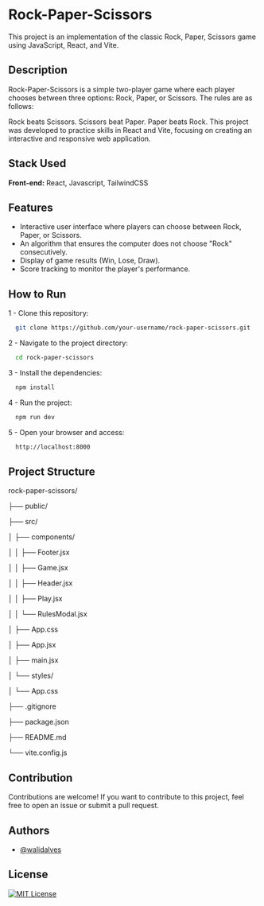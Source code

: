 
# Rock-Paper-Scissors

This project is an implementation of the classic Rock, Paper, Scissors game using JavaScript, React, and Vite.
## Description
Rock-Paper-Scissors is a simple two-player game where each player chooses between three options: Rock, Paper, or Scissors. The rules are as follows:

Rock beats Scissors.
Scissors beat Paper.
Paper beats Rock.
This project was developed to practice skills in React and Vite, focusing on creating an interactive and responsive web application.
## Stack Used

**Front-end:** React, Javascript, TailwindCSS


## Features
- Interactive user interface where players can choose between Rock, Paper, or Scissors.
- An algorithm that ensures the computer does not choose "Rock" consecutively.
- Display of game results (Win, Lose, Draw).
- Score tracking to monitor the player's performance.
## How to Run

1 - Clone this repository:

```bash
  git clone https://github.com/your-username/rock-paper-scissors.git
```

2 - Navigate to the project directory:

```bash
  cd rock-paper-scissors
```

3 - Install the dependencies:

```bash
  npm install
```

4 - Run the project:

```bash
  npm run dev
```

5 - Open your browser and access:

```bash
  http://localhost:8000
```

## Project Structure
rock-paper-scissors/

├── public/

├── src/

│   ├── components/

│   │   ├── Footer.jsx

│   │   ├── Game.jsx

│   │   ├── Header.jsx

│   │   ├── Play.jsx

│   │   └── RulesModal.jsx

│   ├── App.css

│   ├── App.jsx

│   ├── main.jsx

│   └── styles/

│       └── App.css

├── .gitignore

├── package.json

├── README.md

└── vite.config.js


## Contribution
Contributions are welcome! If you want to contribute to this project, feel free to open an issue or submit a pull request.
## Authors

- [@walidalves](https://www.github.com/walidalves)


## License


[![MIT License](https://img.shields.io/badge/License-MIT-green.svg)](https://choosealicense.com/licenses/mit/)

